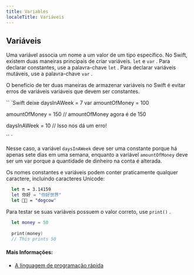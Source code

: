 ```yaml
---
title: Variables
localeTitle: Variáveis
---
```

## Variáveis

Uma variável associa um nome a um valor de um tipo específico. No Swift, existem duas maneiras principais de criar variáveis. `let` e `var` . Para declarar constantes, use a palavra-chave `let` . Para declarar variáveis ​​mutáveis, use a palavra-chave `var` .

O benefício de ter duas maneiras de armazenar variáveis ​​no Swift é evitar erros de variáveis ​​variáveis ​​que devem ser constantes.

\`\` \`Swift deixe daysInAWeek = 7 var amountOfMoney = 100

amountOfMoney = 150 // amountOfMoney agora é de 150

daysInAWeek = 10 // Isso nos dá um erro!

\`\` \`

Nesse caso, a variável `daysInAWeek` deve ser uma constante porque há apenas sete dias em uma semana, enquanto a variável `amountOfMoney` deve ser um var porque a quantidade de dinheiro na conta é alterada.

Os nomes constantes e variáveis ​​podem conter praticamente qualquer caractere, incluindo caracteres Unicode:

```Swift
  let π = 3.14159 
  let 你好 = "你好世界" 
  let 🐶🐮 = "dogcow" 
```

Para testar se suas variáveis ​​possuem o valor correto, use `print()` .

```Swift
  let money = 50 
 
  print(money) 
  // This prints 50 
```

#### Mais Informações:

*   [A linguagem de programação rápida](https://docs.swift.org/swift-book/LanguageGuide/TheBasics.html#ID310)